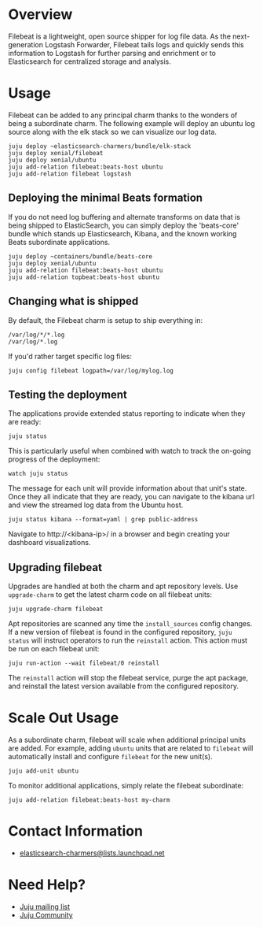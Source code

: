 # Overview

Filebeat is a lightweight, open source shipper for log file data. As the
next-generation Logstash Forwarder, Filebeat tails logs and quickly sends this
information to Logstash for further parsing and enrichment or to Elasticsearch
for centralized storage and analysis.


# Usage

Filebeat can be added to any principal charm thanks to the wonders of being
a subordinate charm. The following example will deploy an ubuntu log source
along with the elk stack so we can visualize our log data.

    juju deploy ~elasticsearch-charmers/bundle/elk-stack
    juju deploy xenial/filebeat
    juju deploy xenial/ubuntu
    juju add-relation filebeat:beats-host ubuntu
    juju add-relation filebeat logstash

## Deploying the minimal Beats formation

If you do not need log buffering and alternate transforms on data that is
being shipped to ElasticSearch, you can simply deploy the 'beats-core' bundle
which stands up Elasticsearch, Kibana, and the known working Beats
subordinate applications.

    juju deploy ~containers/bundle/beats-core
    juju deploy xenial/ubuntu
    juju add-relation filebeat:beats-host ubuntu
    juju add-relation topbeat:beats-host ubuntu

## Changing what is shipped

By default, the Filebeat charm is setup to ship everything in:

    /var/log/*/*.log
    /var/log/*.log
<!-- /* -->

If you'd rather target specific log files:

    juju config filebeat logpath=/var/log/mylog.log

## Testing the deployment

The applications provide extended status reporting to indicate when they are
ready:

    juju status

This is particularly useful when combined with watch to track the on-going
progress of the deployment:

    watch juju status

The message for each unit will provide information about that unit's state.
Once they all indicate that they are ready, you can navigate to the kibana
url and view the streamed log data from the Ubuntu host.

    juju status kibana --format=yaml | grep public-address

Navigate to http://&lt;kibana-ip&gt;/ in a browser and begin creating your
dashboard visualizations.

## Upgrading filebeat

Upgrades are handled at both the charm and apt repository levels. Use
`upgrade-charm` to get the latest charm code on all filebeat units:

    juju upgrade-charm filebeat

Apt repositories are scanned any time the `install_sources` config changes. If
a new version of filebeat is found in the configured repository, `juju status`
will instruct operators to run the `reinstall` action. This action must be
run on each filebeat unit:

    juju run-action --wait filebeat/0 reinstall

The `reinstall` action will stop the filebeat service, purge the apt package,
and reinstall the latest version available from the configured repository.


# Scale Out Usage

As a subordinate charm, filebeat will scale when additional principal units are
added. For example, adding `ubuntu` units that are related to `filebeat` will
automatically install and configure `filebeat` for the new unit(s).

    juju add-unit ubuntu

To monitor additional applications, simply relate the filebeat subordinate:

    juju add-relation filebeat:beats-host my-charm


# Contact Information

- <elasticsearch-charmers@lists.launchpad.net>


# Need Help?

- [Juju mailing list](https://lists.ubuntu.com/mailman/listinfo/juju)
- [Juju Community](https://jujucharms.com/community)

